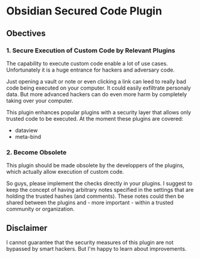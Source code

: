 # Obsidian Secured Code Plugin
## Obectives
### 1. Secure Execution of Custom Code by Relevant Plugins
The capability to execute custom code enable a lot of use cases. Unfortunately it is a huge entrance for hackers and adversary code.

Just opening a vault or note or even clicking a link can leed to really bad code being executed on your computer. It could easily exfiltrate personaly data. But more advanced hackers can do even more harm by completely taking over your computer.

This plugin enhances popular plugins with a security layer that allows only trusted code to be executed. At the moment these plugins are covered:
- dataview
- meta-bind

### 2. Become Obsolete
This plugin should be made obsolete by the developpers of the plugins, which actually allow execution of custom code.

So guys, please implement the checks directly in your plugins. I suggest to keep the concept of having arbitrary notes specified in the settings that are holding the trusted hashes (and comments). These notes could then be shared between the plugins and - more important - within a trusted community or organization.

## Disclaimer
I cannot guarantee that the security measures of this plugin are not bypassed by smart hackers. But I'm happy to learn about improvements.

